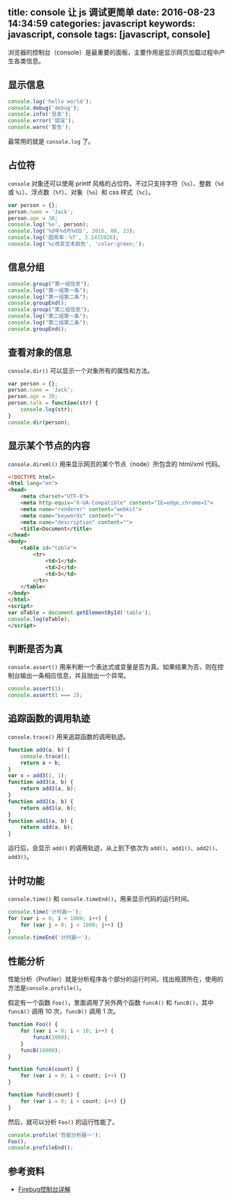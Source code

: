 title: console 让 js 调试更简单
date: 2016-08-23 14:34:59
categories: javascript
keywords: javascript, console
tags: [javascript, console]
---

浏览器的控制台（console）是最重要的面板，主要作用是显示网页加载过程中产生各类信息。

<!--more-->

## 显示信息 ##

``` javascript
console.log('hello world');
console.debug('debug');
console.info('信息');
console.error('错误');
console.warn('警告');
```

最常用的就是 `console.log` 了。

## 占位符 ##

`console` 对象还可以使用 printf 风格的占位符。不过只支持字符（`%s`）、整数（`%d` 或 `%i`）、浮点数（`%f`）、对象（`%o`）和 css 样式（`%c`）。

``` javascript
var person = {};
person.name = 'Jack';
person.age = 30;
console.log('%o', person);
console.log('%d年%d月%d日', 2016, 08, 23);
console.log('圆周率：%f', 3.1415926);
console.log('%c改变文本颜色', 'color:green;');
```

## 信息分组 ##

``` javascript
console.group("第一组信息");
console.log("第一组第一条");
console.log("第一组第二条");
console.groupEnd();
console.group("第二组信息");
console.log("第二组第一条");
console.log("第二组第二条");
console.groupEnd();
```

## 查看对象的信息 ##

`console.dir()` 可以显示一个对象所有的属性和方法。

``` javascript
var person = {};
person.name = 'Jack';
person.age = 30;
person.talk = function(str) {
    console.log(str);
}
console.dir(person);
```

## 显示某个节点的内容 ##

`console.dirxml()` 用来显示网页的某个节点（node）所包含的 html/xml 代码。

``` html
<!DOCTYPE html>
<html lang="en">
<head>
    <meta charset="UTF-8">
    <meta http-equiv="X-UA-Compatible" content="IE=edge,chrome=1">
    <meta name="renderer" content="webkit">
    <meta name="keywords" content="">
    <meta name="description" content="">
    <title>Document</title>
</head>
<body>
    <table id="table">
        <tr>
            <td>1</td>
            <td>2</td>
            <td>3</td>
        </tr>
    </table>
</body>
</html>
<script>
var oTable = document.getElementById('table');
console.log(oTable);
</script>
```

## 判断是否为真 ##

`console.assert()` 用来判断一个表达式或变量是否为真。如果结果为否，则在控制台输出一条相应信息，并且抛出一个异常。

``` javascript
console.assert(1);
console.assert(1 === 2);
```

## 追踪函数的调用轨迹 ##

`console.trace()` 用来追踪函数的调用轨迹。

``` javascript
function add(a, b) {
    console.trace();
    return a + b;
}
var x = add3(1, 1);　　
function add3(a, b) {
    return add2(a, b);
}　　
function add2(a, b) {
    return add1(a, b);
}　　
function add1(a, b) {
    return add(a, b);
}
```

运行后，会显示 `add()` 的调用轨迹，从上到下依次为 `add()`、`add1()`、`add2()`、`add3()`。

## 计时功能 ##

`console.time()` 和 `console.timeEnd()`，用来显示代码的运行时间。

``` javascript
console.time('计时器一');
for (var i = 0; i < 1000; i++) {
    for (var j = 0; j < 1000; j++) {}
}
console.timeEnd('计时器一');
```

## 性能分析 ##

性能分析（Profiler）就是分析程序各个部分的运行时间，找出瓶颈所在，使用的方法是`console.profile()`。

假定有一个函数 `Foo()`，里面调用了另外两个函数 `funcA()` 和 `funcB()`，其中 `funcA()` 调用 10 次，`funcB()` 调用 1 次。

``` javascript
function Foo() {
    for (var i = 0; i < 10; i++) {
        funcA(1000);
    }
    funcB(10000);
}

function funcA(count) {
    for (var i = 0; i < count; i++) {}
}

function funcB(count) {
    for (var i = 0; i < count; i++) {}
}
```

然后，就可以分析 `Foo()` 的运行性能了。

``` javascript
console.profile('性能分析器一');
Foo();
console.profileEnd();
```

## 参考资料 ##

- [Firebug控制台详解](http://www.ruanyifeng.com/blog/2011/03/firebug_console_tutorial.html)